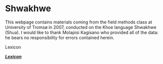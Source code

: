 # Shwakhwe
This webpage contains materials coming from the field methods class at University of Tromsø in 2007, conducted on the Khoe language Shwakhwe (Shua). I would like to thank Molapisi Kagisano who provided all of the data: he bears no responsibility for errors contained herein. 

Lexicon

__*[Lexicon](http://Languagedescriptions.github.io/Shwakhwe/Lexicon/lexicon%20database.html)*__

